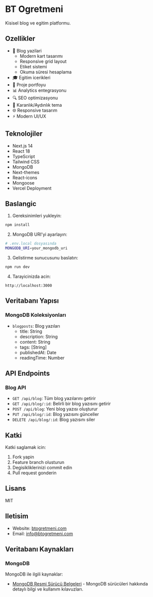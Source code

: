 # BT Ogretmeni

Kisisel blog ve egitim platformu.

## Ozellikler

- 📝 Blog yazilari
  - Modern kart tasarımı
  - Responsive grid layout
  - Etiket sistemi
  - Okuma süresi hesaplama
- 🎓 Egitim icerikleri
- 💼 Proje portfoyu
- 📊 Analytics entegrasyonu
- 🔍 SEO optimizasyonu
- 🌙 Karanlık/Aydınlık tema
- 🌐 Responsive tasarım
- ⚡ Modern UI/UX

## Teknolojiler

- Next.js 14
- React 18
- TypeScript
- Tailwind CSS
- MongoDB
- Next-themes
- React-icons
- Mongoose
- Vercel Deployment

## Baslangic

1. Gereksinimleri yukleyin:
```bash
npm install
```

2. MongoDB URI'yi ayarlayın:
```bash
# .env.local dosyasında
MONGODB_URI=your_mongodb_uri
```

3. Gelistirme sunucusunu baslatın:
```bash
npm run dev
```

4. Tarayicinizda acin:
```
http://localhost:3000
```

## Veritabanı Yapısı

### MongoDB Koleksiyonları

- `blogposts`: Blog yazıları
  - title: String
  - description: String
  - content: String
  - tags: [String]
  - publishedAt: Date
  - readingTime: Number

## API Endpoints

### Blog API

- `GET /api/blog`: Tüm blog yazılarını getirir
- `GET /api/blog/:id`: Belirli bir blog yazısını getirir
- `POST /api/blog`: Yeni blog yazısı oluşturur
- `PUT /api/blog/:id`: Blog yazısını günceller
- `DELETE /api/blog/:id`: Blog yazısını siler

## Katki

Katki saglamak icin:
1. Fork yapin
2. Feature branch olusturun
3. Degisikliklerinizi commit edin
4. Pull request gonderin

## Lisans

MIT

## Iletisim

- Website: [btogretmeni.com](https://btogretmeni.com)
- Email: info@btogretmeni.com

## Veritabanı Kaynakları

### MongoDB

MongoDB ile ilgili kaynaklar:

- [MongoDB Resmi Sürücü Belgeleri](https://www.mongodb.com/docs/drivers/) - MongoDB sürücüleri hakkında detaylı bilgi ve kullanım kılavuzları.

